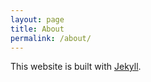 ```yaml
---
layout: page
title: About
permalink: /about/
---
```


This website is built with [Jekyll](https://jekyllrb.com/).
